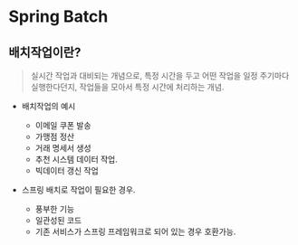 # Spring Batch




## 배치작업이란?


> 실시간 작업과 대비되는 개념으로, 특정 시간을 두고 어떤 작업을 일정 주기마다 실행한다던지, 작업들을 모아서 특정 시간에 처리하는 개념.

* 배치작업의 예시
    - 이메일 쿠폰 발송
    - 가맹점 정산
    - 거래 명세서 생성
    - 추천 시스템 데이터 작업.
    - 빅데이터 갱신 작업


* 스프링 배치로 작업이 필요한 경우.
    - 풍부한 기능
    - 일관성된 코드
    - 기존 서비스가 스프링 프레임워크로 되어 있는 경우 호환가능.


